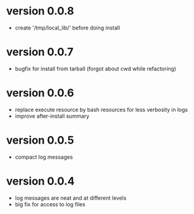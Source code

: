 # version 0.0.8
 - create '/tmp/local_lib/' before doing install

# version 0.0.7
 - bugfix for install from tarball (forgot about cwd while refactoring)
 
# version 0.0.6
 - replace execute resource by bash resources for less verbosity in logs
 - improve after-install summary
 
# version 0.0.5
 - compact log messages

# version 0.0.4
 - log messages are neat and at different levels
 - big fix for access to log files 
 
